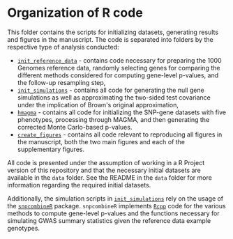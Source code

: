 # Organization of R code

This folder contains the scripts for initializing datasets, generating results
and figures in the manuscript. The code is separated into folders by the respective
type of analysis conducted:

- [`init_reference_data`](https://github.com/ryurko/MAGMA-correspondence/blob/master/R/init_reference_data) - contains code necessary for preparing the 1000 Genomes reference data, randomly selecting genes
for comparing the different methods considered for computing gene-level p-values, and the follow-up resampling step,
- [`init_simulations`](https://github.com/ryurko/MAGMA-correspondence/blob/master/R/init_simulations) - contains all code for generating the null gene simulations as well as approximating the two-sided test covariance under the implication of Brown's original approximation,
- [`hmagma`](https://github.com/ryurko/MAGMA-correspondence/blob/master/R/hmagma) - contains all code for initializing the SNP-gene datasets with five phenotypes, processing through MAGMA, and then generating the corrected Monte Carlo-based p-values.
- [`create_figures`](https://github.com/ryurko/MAGMA-correspondence/blob/master/R/create_figures) - contains all code relevant to reproducing all figures in the manuscript, both the two main figures and each of the supplementary figures.

All code is presented under the assumption of working in a R Project version of this repository and that the necessary initial datasets are available in the `data` folder. See the README in the `data` folder for more information regarding the required initial datasets.

Additionally, the simulation scripts in [`init_simulations`](https://github.com/ryurko/MAGMA-correspondence/blob/master/R/init_simulations) rely on the usage of the [`snpcombineR`](https://github.com/ryurko/snpcombineR) package. `snpcombineR` implements [`Rcpp`](http://dirk.eddelbuettel.com/code/rcpp.html) code for the various methods to compute gene-level
p-values and the functions necessary for simulating GWAS summary statistics given
the reference data example genotypes.